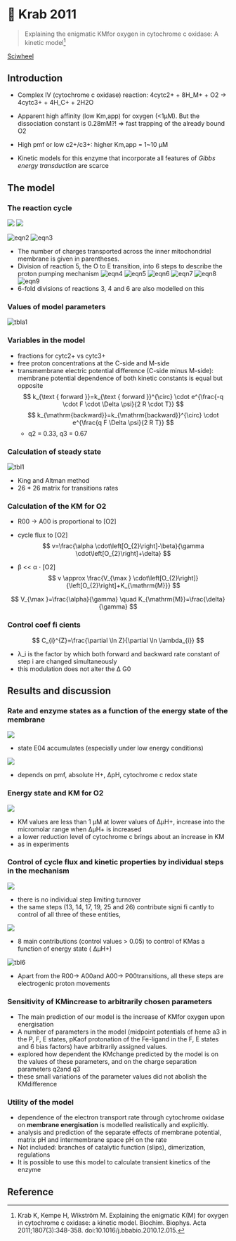 # 📒 Krab 2011


> Explaining the enigmatic KMfor oxygen in cytochrome c oxidase: A kinetic model[^Krab2011]

[Sciwheel](https://sciwheel.com/work/#/items/6109541)

<!--more-->

## Introduction
* Complex IV (cytochrome c oxidase) reaction:
4cytc2+ + 8H_M+ + O2 → 4cytc3+ + 4H_C+ + 2H2O

* Apparent high affinity (low Km,app) for oxygen (<1μM). But the dissociation constant is 0.28mM?!
=> fast trapping of the already bound O2
* High pmf or low c2+/c3+: higher Km,app = 1~10 μM
* Kinetic models for this enzyme that incorporate all features of *Gibbs energy transduction* are scarce

## The model
### The reaction cycle
![](https://ars.els-cdn.com/content/image/1-s2.0-S0005272810008029-gr1_lrg.jpg)
![](https://ars.els-cdn.com/content/image/1-s2.0-S0005272810008029-fx1.jpg)

![eqn2](https://user-images.githubusercontent.com/40054455/86699812-2091f680-c043-11ea-9495-daeb03faa30d.png)
![eqn3](https://user-images.githubusercontent.com/40054455/86699816-212a8d00-c043-11ea-98a4-2c45c20509dc.png)
* The number of charges transported across the inner mitochondrial membrane is given in parentheses.
* Division of reaction 5, the O to E transition, into 6 steps to describe the proton pumping mechanism
![eqn4](https://user-images.githubusercontent.com/40054455/86699819-21c32380-c043-11ea-95df-7d524eb59ab1.png)
![eqn5](https://user-images.githubusercontent.com/40054455/86699820-225bba00-c043-11ea-8323-b73e0388c648.png)
![eqn6](https://user-images.githubusercontent.com/40054455/86699823-225bba00-c043-11ea-8602-1a3842dc463b.png)
![eqn7](https://user-images.githubusercontent.com/40054455/86699825-22f45080-c043-11ea-9a9c-29c44be77c6e.png)
![eqn8](https://user-images.githubusercontent.com/40054455/86699827-238ce700-c043-11ea-9387-0d5f0355f0ba.png)
![eqn9](https://user-images.githubusercontent.com/40054455/86699829-238ce700-c043-11ea-97dc-2c49a4507b27.png)
* 6-fold divisions of reactions 3, 4 and 6 are also modelled on this

### Values of model parameters
![tbla1](https://user-images.githubusercontent.com/40054455/86699844-2687d780-c043-11ea-854e-72351e43e2c9.png)

### Variables in the model
* fractions for cytc2+ vs cytc3+
* free proton concentrations at the C-side and M-side
* transmembrane electric potential difference (C-side minus M-side): membrane potential dependence of both kinetic constants is equal but opposite
$$
k_{\text { forward }}=k_{\text { forward }}^{\circ} \cdot e^{\frac{-q \cdot F \cdot \Delta \psi}{2 R \cdot T}}
$$
$$
k_{\mathrm{backward}}=k_{\mathrm{backward}}^{\circ} \cdot e^{\frac{q F \Delta \psi}{2 R T}}
$$
    * q2 = 0.33, q3 = 0.67

### Calculation of steady state

![tbl1](https://user-images.githubusercontent.com/40054455/86699830-24257d80-c043-11ea-8bc6-b88262bb5f62.png)

* King and Altman method
* 26 * 26 matrix for transitions rates

### Calculation of the KM for O2
* R00 -> A00 is proportional to [O2]
* cycle flux to [O2]
$$
v=\frac{\alpha \cdot\left[O_{2}\right]-\beta}{\gamma \cdot\left[O_{2}\right]+\delta}
$$

* β << α ⋅ [O2]
$$
v \approx \frac{V_{\max } \cdot\left[O_{2}\right]}{\left[O_{2}\right]+K_{\mathrm{M}}}
$$

$$
V_{\max }=\frac{\alpha}{\gamma} \quad K_{\mathrm{M}}=\frac{\delta}{\gamma}
$$

### Control coef fi cients
$$
C_{i}^{Z}=\frac{\partial \ln Z}{\partial \ln \lambda_{i}}
$$

* λ_i is the factor by which both forward and backward rate constant of step i are changed simultaneously
* this modulation does not alter the Δ G0

## Results and discussion
### Rate and enzyme states as a function of the energy state of the membrane
![](https://ars.els-cdn.com/content/image/1-s2.0-S0005272810008029-gr2_lrg.jpg)
* state E04 accumulates (especially under low energy conditions)

![](https://ars.els-cdn.com/content/image/1-s2.0-S0005272810008029-gr3_lrg.jpg)
* depends on pmf, absolute H+, ΔpH, cytochrome c redox state

### Energy state and KM for O2
![](https://ars.els-cdn.com/content/image/1-s2.0-S0005272810008029-gr4_lrg.jpg)
* KM values are less than 1 μM at lower values of ΔμH+, increase into the micromolar range when ΔμH+ is increased
* a lower reduction level of cytochrome c brings about an increase in KM
* as in experiments

### Control of cycle flux and kinetic properties by individual steps in the mechanism
![](https://ars.els-cdn.com/content/image/1-s2.0-S0005272810008029-gr5_lrg.jpg)
* there is no individual step limiting turnover
* the same steps (13, 14, 17, 19, 25 and 26) contribute signi fi cantly to control of all three of these entities,

![](https://ars.els-cdn.com/content/image/1-s2.0-S0005272810008029-gr6_lrg.jpg)
* 8 main contributions (control values > 0.05) to control of KMas a function of energy state ( ΔμH+)

![tbl6](https://user-images.githubusercontent.com/40054455/86699842-25ef4100-c043-11ea-9819-354bb9e48e2f.png)
* Apart from the R00→ A00and A00→ P00transitions, all these steps are electrogenic proton movements

### Sensitivity of KMincrease to arbitrarily chosen parameters
* The main prediction of our model is the increase of KMfor oxygen upon energisation
* A number of parameters in the model (midpoint potentials of heme a3 in the P, F, E states, pKaof protonation of the Fe-ligand in the F, E states and 6 bias factors) have arbitrarily assigned values.
* explored how dependent the KMchange predicted by the model is on the values of these parameters, and on the charge separation parameters q2and q3
* these small variations of the parameter values did not abolish the KMdifference

### Utility of the model
* dependence of the electron transport rate through cytochrome oxidase on **membrane energisation** is modelled realistically and explicitly.
* analysis and prediction of the separate effects of membrane potential, matrix pH and intermembrane space pH on the rate
* Not included: branches of catalytic function (slips), dimerization, regulations
* It is possible to use this model to calculate transient kinetics of the enzyme
## Reference
[^Krab2011]: Krab K, Kempe H, Wikström M. Explaining the enigmatic K(M) for oxygen in cytochrome c oxidase: a kinetic model. Biochim. Biophys. Acta 2011;1807(3):348-358. doi:10.1016/j.bbabio.2010.12.015.

